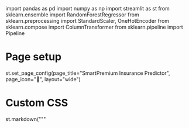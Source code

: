 
import pandas as pd
import numpy as np
import streamlit as st
from sklearn.ensemble import RandomForestRegressor
from sklearn.preprocessing import StandardScaler, OneHotEncoder
from sklearn.compose import ColumnTransformer
from sklearn.pipeline import Pipeline


# Page setup

st.set_page_config(page_title="SmartPremium Insurance Predictor", page_icon="🏥", layout="wide")


# Custom CSS

st.markdown("""
    <style>
    /* Apply to all alert messages */
    .stAlert p {
        color: black !important;
        font-weight: 500;
    }

    [data-theme="dark"] .stAlert p {
        color: white !important;
    }
    </style>
""", unsafe_allow_html=True)


# App Header

st.markdown('<h1 class="main-header">🏥 SmartPremium Insurance Predictor</h1>', unsafe_allow_html=True)


# Generate synthetic data & train model

@st.cache_data
def get_model():
    np.random.seed(42)
    n = 2000
    data = {
        'Age': np.random.randint(18, 80, n),
        'Gender': np.random.choice(['Male', 'Female'], n),
        'Annual_Income': np.random.lognormal(10.5, 0.8, n),
        'Health_Score': np.clip(np.random.normal(70, 15, n), 1, 100),
        'Smoking_Status': np.random.choice(['Yes', 'No'], n, p=[0.25, 0.75]),
        'Previous_Claims': np.random.poisson(0.3, n),
        'Vehicle_Age': np.random.randint(0, 20, n),
        'Credit_Score': np.random.choice(range(300, 850), n),
        'Policy_Type': np.random.choice(['Basic', 'Comprehensive', 'Premium'], n),
        'Location': np.random.choice(['Urban', 'Suburban', 'Rural'], n),
    }
    
    data['Premium_Amount'] = (
        1000 + data['Age'] * 20 + (data['Annual_Income'] / 10000) * 15 +
        (data['Health_Score'] - 50) * 20 + (data['Smoking_Status'] == 'Yes') * 500 +
        data['Previous_Claims'] * 200 + (data['Vehicle_Age'] > 10) * 300 +
        np.random.normal(0, 200, n)
    )
    
    df = pd.DataFrame(data)
    X = df[['Age', 'Gender', 'Annual_Income', 'Health_Score', 'Smoking_Status', 
            'Previous_Claims', 'Vehicle_Age', 'Credit_Score', 'Policy_Type', 'Location']]
    y = df['Premium_Amount']
    
    preprocessor = ColumnTransformer(transformers=[
        ('num', StandardScaler(), ['Age', 'Annual_Income', 'Health_Score', 'Previous_Claims', 'Vehicle_Age', 'Credit_Score']),
        ('cat', OneHotEncoder(), ['Gender', 'Smoking_Status', 'Policy_Type', 'Location'])
    ])
    
    model = Pipeline(steps=[
        ('preprocessor', preprocessor),
        ('regressor', RandomForestRegressor(n_estimators=100, random_state=42))
    ])
    
    model.fit(X, y)
    return model, df

model, df = get_model()


# Sidebar navigation

page = st.sidebar.selectbox("Choose a page", ["Premium Prediction", "Data Analysis"])


# Premium Prediction Page

if page == "Premium Prediction":
    st.markdown('<h2>📋 Customer Details</h2>', unsafe_allow_html=True)

    # Name input
    customer_name = st.text_input("Customer Name", placeholder="Enter full name")

    col1, col2, col3 = st.columns(3)
    with col1:
        age = st.slider("Age", 18, 80, 35)
        gender = st.radio("Gender", ["Male", "Female"])
        annual_income = st.slider("Annual Income (₹)", 20000, 200000, 60000, 1000)
    with col2:
        health_score = st.slider("Health Score (1-100)", 1, 100, 75)
        smoking_status = st.radio("Smoking Status", ["Yes", "No"])
        previous_claims = st.slider("Previous Claims", 0, 10, 0)
    with col3:
        vehicle_age = st.slider("Vehicle Age (years)", 0, 20, 5)
        credit_score = st.slider("Credit Score", 300, 850, 700)
        policy_type = st.selectbox("Policy Type", ["Basic", "Comprehensive", "Premium"])
        location = st.selectbox("Location", ["Urban", "Suburban", "Rural"])
    
    if st.button("Calculate Premium", use_container_width=True):
        input_data = pd.DataFrame([{
            'Age': age, 'Gender': gender, 'Annual_Income': annual_income,
            'Health_Score': health_score, 'Smoking_Status': smoking_status,
            'Previous_Claims': previous_claims, 'Vehicle_Age': vehicle_age,
            'Credit_Score': credit_score, 'Policy_Type': policy_type, 'Location': location
        }])
        
        prediction = model.predict(input_data)[0]

        # Show name with prediction in INR
        if customer_name.strip() != "":
            st.markdown(f'<p class="prediction-text">{customer_name}, your Predicted Premium is: ₹{prediction:,.2f}</p>', unsafe_allow_html=True)
        else:
            st.markdown(f'<p class="prediction-text">Predicted Premium: ₹{prediction:,.2f}</p>', unsafe_allow_html=True)

        # Insights
        insights = []
        if smoking_status == 'Yes': insights.append("🚭 Smoking increases premium")
        if health_score < 50: insights.append("⚕️ Low health score increases premium")
        if previous_claims > 0: insights.append("⚠️ Previous claims increase premium")
        if vehicle_age > 10: insights.append("🚗 Older vehicle increases premium")
        if credit_score < 600: insights.append("💳 Low credit score increases premium")
        if age > 60: insights.append("👵 Age factor increases premium")
        if policy_type == 'Premium': insights.append("🛡️ Premium policy increases cost")
        if not insights: insights.append("✅ All factors are within optimal ranges")
        
        for insight in insights:
            st.markdown(f'<div class="insight-box">{insight}</div>', unsafe_allow_html=True)


# Data Analysis Page

else:
    st.markdown('<h2>📈 Data Analysis</h2>', unsafe_allow_html=True)
    col1, col2, col3, col4 = st.columns(4)
    with col1: st.metric("Total Records", len(df))
    with col2: st.metric("Average Premium", f"₹{df['Premium_Amount'].mean():,.0f}")
    with col3: st.metric("Average Age", f"{df['Age'].mean():.1f}")
    with col4: st.metric("Smokers", f"{len(df[df['Smoking_Status']=='Yes'])}")
    
    tab1, tab2, tab3 = st.tabs(["Demographics", "Financial", "Premium Analysis"])
    with tab1:
        col1, col2 = st.columns(2)
        with col1: st.bar_chart(df['Age'].value_counts().sort_index())
        with col2: st.bar_chart(df['Gender'].value_counts())
    with tab2:
        st.bar_chart(pd.cut(df['Annual_Income'], bins=10).value_counts().reset_index(drop=True))
        st.bar_chart(pd.cut(df['Credit_Score'], bins=10).value_counts().reset_index(drop=True))
    with tab3:
        st.bar_chart(df.groupby('Policy_Type')['Premium_Amount'].mean())
        st.bar_chart(df.groupby('Smoking_Status')['Premium_Amount'].mean())
